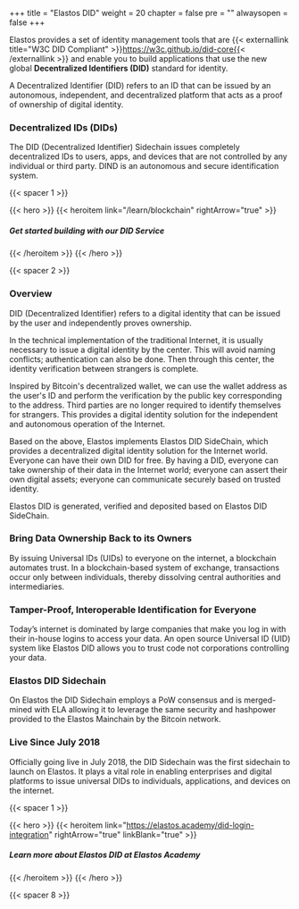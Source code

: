 
+++
title = "Elastos DID"
weight = 20
chapter = false
pre = ""
alwaysopen = false
+++

Elastos provides a set of identity management tools that are 
{{< externallink title="W3C DID Compliant" >}}https://w3c.github.io/did-core{{< /externallink >}}
and enable you to build applications that use the new global **Decentralized Identifiers (DID)** standard for identity.
 
A Decentralized Identifier (DID) refers to an ID that can be issued by an autonomous, independent, and decentralized 
platform that acts as a proof of ownership of digital identity.

### Decentralized IDs (DIDs)

The DID (Decentralized Identifier) Sidechain issues completely decentralized IDs to users, apps, and devices that are 
not controlled by any individual or third party. DIND is an autonomous and secure identification system.

{{< spacer 1 >}}

{{< hero >}}
    {{< heroitem link="/learn/blockchain" rightArrow="true" >}}
        <h5>Get started building with our DID Service</h5>
    {{< /heroitem >}}
{{< /hero >}}

{{< spacer 2 >}}

### Overview

DID (Decentralized Identifier) ​​refers to a digital identity that can be issued by the user and independently proves ownership.

In the technical implementation of the traditional Internet, it is usually necessary to issue a digital identity by the center. This will avoid naming conflicts; authentication can also be done. Then through this center, the identity verification between strangers is complete.

Inspired by Bitcoin's decentralized wallet, we can use the wallet address as the user's ID and perform the verification by the public key corresponding to the address. Third parties are no longer required to identify themselves for strangers. This provides a digital identity solution for the independent and autonomous operation of the Internet.

Based on the above, Elastos implements Elastos DID SideChain, which provides a decentralized digital identity solution for the Internet world. Everyone can have their own DID for free. By having a DID, everyone can take ownership of their data in the Internet world; everyone can assert their own digital assets; everyone can communicate securely based on trusted identity.

Elastos DID is generated, verified and deposited based on Elastos DID SideChain. 

### Bring Data Ownership Back to its Owners

By issuing Universal IDs (UIDs) to everyone on the internet, a blockchain automates trust. In a blockchain-based 
system of exchange, transactions occur only between individuals, thereby dissolving central authorities and intermediaries.

### Tamper-Proof, Interoperable Identification for Everyone

Today’s internet is dominated by large companies that make you log in with their in-house logins to access your data. 
An open source Universal ID (UID) system like Elastos DID allows you to trust code not corporations controlling your data.

### Elastos DID Sidechain

On Elastos the DID Sidechain employs a PoW consensus and is merged-mined with ELA allowing it to leverage the same 
security and hashpower provided to the Elastos Mainchain by the Bitcoin network.

### Live Since July 2018

Officially going live in July 2018, the DID Sidechain was the first sidechain to launch on Elastos. It plays a vital 
role in enabling enterprises and digital platforms to issue universal DIDs to individuals, applications, and devices on the internet.

{{< spacer 1 >}}

{{< hero >}}
    {{< heroitem link="https://elastos.academy/did-login-integration" rightArrow="true" linkBlank="true" >}}
        <h5>Learn more about Elastos DID at Elastos Academy</h5>
    {{< /heroitem >}}
{{< /hero >}}

{{< spacer 8 >}}
